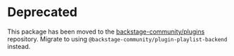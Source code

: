 # Deprecated

This package has been moved to the [backstage-community/plugins](https://github.com/backstage/community-plugins) repository. Migrate to using `@backstage-community/plugin-playlist-backend` instead.
